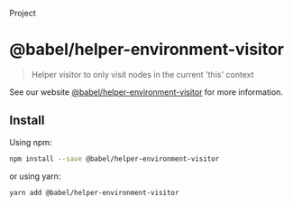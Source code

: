 Project
# @babel/helper-environment-visitor

> Helper visitor to only visit nodes in the current 'this' context

See our website [@babel/helper-environment-visitor](https://babeljs.io/docs/babel-helper-environment-visitor) for more information.

## Install

Using npm:

```sh
npm install --save @babel/helper-environment-visitor
```

or using yarn:

```sh
yarn add @babel/helper-environment-visitor
```
